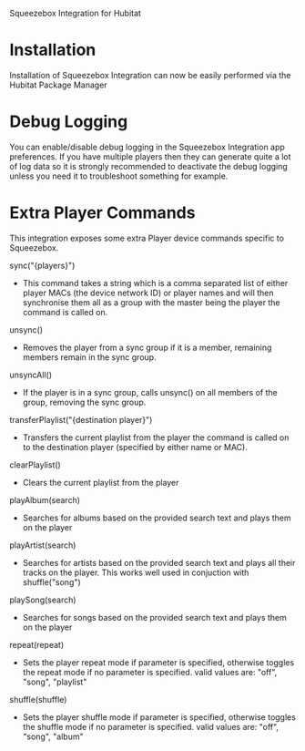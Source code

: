 Squeezebox Integration for Hubitat

Installation
============

Installation of Squeezebox Integration can now be easily performed via the Hubitat Package Manager

Debug Logging
=============
You can enable/disable debug logging in the Squeezebox Integration app preferences. If you have multiple players then they can generate quite a lot of log data so it is strongly recommended to deactivate the debug logging unless you need it to troubleshoot something for example.

Extra Player Commands
=====================
This integration exposes some extra Player device commands specific to Squeezebox.

sync("{players}")
- This command takes a string which is a comma separated list of either player MACs (the device network ID) or player names and will then synchronise them all as a group with the master being the player the command is called on.

unsync()
- Removes the player from a sync group if it is a member, remaining members remain in the sync group.

unsyncAll()
- If the player is in a sync group, calls unsync() on all members of the group, removing the sync group.

transferPlaylist("{destination player}")
- Transfers the current playlist from the player the command is called on to the destination player (specified by either name or MAC).

clearPlaylist()
- Clears the current playlist from the player

playAlbum(search)
- Searches for albums based on the provided search text and plays them on the player

playArtist(search)
- Searches for artists based on the provided search text and plays all their tracks on the player. This works well used in conjuction with shuffle("song")

playSong(search)
- Searches for songs based on the provided search text and plays them on the player

repeat(repeat)
- Sets the player repeat mode if parameter is specified, otherwise toggles the repeat mode if no parameter is specified.
	valid values are: "off", "song", "playlist"
	
shuffle(shuffle)
- Sets the player shuffle mode if parameter is specified, otherwise toggles the shuffle mode if no parameter is specified.
	valid values are: "off", "song", "album"
